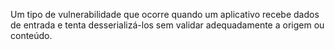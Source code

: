 Um tipo de vulnerabilidade que ocorre quando um aplicativo recebe dados de entrada e tenta desserializá-los sem validar adequadamente a origem ou conteúdo.
